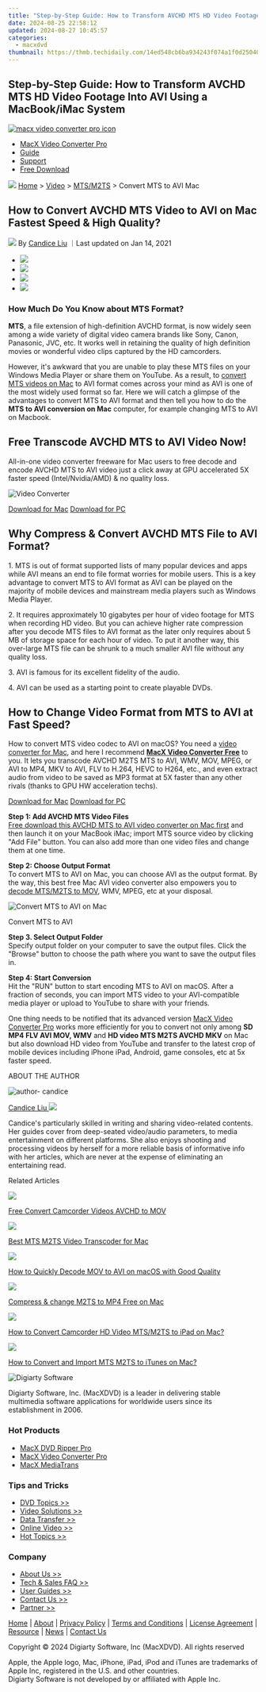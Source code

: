 ```yaml
---
title: "Step-by-Step Guide: How to Transform AVCHD MTS HD Video Footage Into AVI Using a MacBook/iMac System"
date: 2024-08-25 22:58:12
updated: 2024-08-27 10:45:57
categories:
  - macxdvd
thumbnail: https://thmb.techidaily.com/14ed548cb6ba934243f074a1f0d25040231f7c304990988423a92ecc2a56b8e7.jpg
---
```


## Step-by-Step Guide: How to Transform AVCHD MTS HD Video Footage Into AVI Using a MacBook/iMac System

[![macx video converter pro icon](https://www.macxdvd.com/mac-dvd-video-converter-how-to/../image-style/new-seo/icon11.png)](https://tools.techidaily.com/macxdvd/products/)

* [MacX Video Converter Pro](https://tools.techidaily.com/macxdvd/products/)
* [Guide](https://tools.techidaily.com/macxdvd/products/)
* [Support](https://tools.techidaily.com/macxdvd/products/)
* [Free Download](https://tools.techidaily.com/macxdvd/products/)



![](https://www.macxdvd.com/mac-dvd-video-converter-how-to/../image-style/new-seo/icon7.png) [Home](https://tools.techidaily.com/macxdvd/products/) \> [Video](https://tools.techidaily.com/macxdvd/products/) \> [MTS/M2TS](https://tools.techidaily.com/macxdvd/products/) \> Convert MTS to AVI Mac

## How to Convert AVCHD MTS Video to AVI on Mac Fastest Speed & High Quality?



![](https://www.macxdvd.com/mac-dvd-video-converter-how-to/../image-style/new-seo/icon6.png) By [Candice Liu](https://tools.techidaily.com/macxdvd/products/) ｜Last updated on Jan 14, 2021

* [![](https://www.macxdvd.com/mac-dvd-video-converter-how-to/../image-style/new-seo/share-fa.jpg)](https://www.facebook.com/sharer/sharer.php?u=https://www.macxdvd.com/mac-dvd-video-converter-how-to/convert-avchd-mts-to-avi-on-mac.htm)
* [![](https://www.macxdvd.com/mac-dvd-video-converter-how-to/../image-style/new-seo/share-tw.jpg)](https://twitter.com/intent/tweet?url=https://www.macxdvd.com/mac-dvd-video-converter-how-to/convert-avchd-mts-to-avi-on-mac.htm&text=)
* [![](https://www.macxdvd.com/mac-dvd-video-converter-how-to/../image-style/new-seo/share-go.jpg)](https://pinterest.com/pin/create/button/?url=https://www.macxdvd.com/mac-dvd-video-converter-how-to/convert-avchd-mts-to-avi-on-mac.htm&media=&description=)
* [![](https://www.macxdvd.com/mac-dvd-video-converter-how-to/../image-style/new-seo/share-in.jpg)](https://www.linkedin.com/shareArticle?mini=true&url=https://www.macxdvd.com/mac-dvd-video-converter-how-to/convert-avchd-mts-to-avi-on-mac.htm&title=&summary=&source=)

### How Much Do You Know about MTS Format?

**MTS**, a file extension of high-definition AVCHD format, is now widely seen among a wide variety of digital video camera brands like Sony, Canon, Panasonic, JVC, etc. It works well in retaining the quality of high definition movies or wonderful video clips captured by the HD camcorders. 

However, it's awkward that you are unable to play these MTS files on your Windows Media Player or share them on YouTube. As a result, to [convert MTS videos on Mac](https://tools.techidaily.com/macxdvd/products/) to AVI format comes across your mind as AVI is one of the most widely used format so far. Here we will catch a glimpse of the advantages to convert MTS to AVI format and then tell you how to do the **MTS to AVI conversion on Mac** computer, for example changing MTS to AVI on Macbook. 

## Free Transcode AVCHD MTS to AVI Video Now!

All-in-one video converter freeware for Mac users to free decode and encode AVCHD MTS to AVI video just a click away at GPU accelerated 5X faster speed (Intel/Nvidia/AMD) & no quality loss.

![Video Converter](https://www.macxdvd.com/mac-dvd-video-converter-how-to/../seoimage/convert-video-to-apple-1.png) 

[Download for Mac](https://tools.techidaily.com/macxdvd/products/) [Download for PC](https://tools.techidaily.com/macxdvd/products/) 

## Why Compress & Convert AVCHD MTS File to AVI Format?

1\. MTS is out of format supported lists of many popular devices and apps while AVI means an end to file format worries for mobile users. This is a key advantage to convert MTS to AVI format as AVI can be played on the majority of mobile devices and mainstream media players such as Windows Media Player. 

2\. It requires approximately 10 gigabytes per hour of video footage for MTS when recording HD video. But you can achieve higher rate compression after you decode MTS files to AVI format as the later only requires about 5 MB of storage space for each hour of video. To put it another way, this over-large MTS file can be shrunk to a much smaller AVI file without any quality loss. 

3\. AVI is famous for its excellent fidelity of the audio. 

4\. AVI can be used as a starting point to create playable DVDs.

## How to Change Video Format from MTS to AVI at Fast Speed?

How to convert MTS video codec to AVI on macOS? You need a [video converter for Mac](https://tools.techidaily.com/macxdvd/products/), and here I recommend [**MacX Video Converter Free**](https://tools.techidaily.com/macxdvd/products/) to you. It lets you transcode AVCHD M2TS MTS to AVI, WMV, MOV, MPEG, or AVI to MP4, MKV to AVI, FLV to H.264, HEVC to H264, etc., and even extract audio from video to be saved as MP3 format at 5X faster than any other rivals (thanks to GPU HW acceleration techs).

[Download for Mac](https://tools.techidaily.com/macxdvd/products/) [Download for PC](https://tools.techidaily.com/macxdvd/products/) 

**Step 1: Add AVCHD MTS Video Files**  
[Free download this AVCHD MTS to AVI video converter on Mac first](https://tools.techidaily.com/macxdvd/products/) and then launch it on your MacBook iMac; import MTS source video by clicking "Add File" button. You can also add more than one video files and change them at one time. 

**Step 2: Choose Output Format**   
 To convert MTS to AVI on Mac, you can choose AVI as the output format. By the way, this best free Mac AVI video converter also empowers you to [decode MTS/M2TS to MOV](https://tools.techidaily.com/macxdvd/products/), WMV, MPEG, etc at your disposal. 

![Convert MTS to AVI on Mac](https://www.macxdvd.com/mac-dvd-video-converter-how-to/article-image/mvcf-converter-1.png) 

Convert MTS to AVI

**Step 3\. Select Output Folder**   
 Specify output folder on your computer to save the output files. Click the "Browse" button to choose the path where you want to save the output files in.

**Step 4: Start Conversion**   
 Hit the "RUN" button to start encoding MTS to AVI on macOS. After a fraction of seconds, you can import MTS video to your AVI-compatible media player or upload to YouTube to share with your friends.

One thing needs to be notified that its advanced version [MacX Video Converter Pro](https://tools.techidaily.com/macxdvd/products/) works more efficiently for you to convert not only among **SD MP4 FLV AVI MOV, WMV** and **HD video MTS M2TS AVCHD MKV** on Mac but also download HD video from YouTube and transfer to the latest crop of mobile devices including iPhone iPad, Android, game consoles, etc at 5x faster speed. 

ABOUT THE AUTHOR

![author- candice](https://www.macxdvd.com/mac-dvd-video-converter-how-to/../image-style/new-seo/candice.png) 

[Candice Liu ![](https://www.macxdvd.com/mac-dvd-video-converter-how-to/../image-style/new-seo/share-in1.jpg)](https://www.linkedin.com/in/candice-liu-444483a3/) 

Candice's particularly skilled in writing and sharing video-related contents. Her guides cover from deep-seated video/audio parameters, to media entertainment on different platforms. She also enjoys shooting and processing videos by herself for a more reliable basis of informative info with her articles, which are never at the expense of eliminating an entertaining read.



Related Articles

![](https://www.macxdvd.com/mac-dvd-video-converter-how-to/../image-style/new-seo/pic7.jpg)

[Free Convert Camcorder Videos AVCHD to MOV](https://tools.techidaily.com/macxdvd/products/) 

![](https://www.macxdvd.com/mac-dvd-video-converter-how-to/../image-style/new-seo/pic6.jpg)

[Best MTS M2TS Video Transcoder for Mac](https://tools.techidaily.com/macxdvd/products/) 

![](https://www.macxdvd.com/mac-dvd-video-converter-how-to/../image-style/new-seo/pic5.jpg)

[How to Quickly Decode MOV to AVI on macOS with Good Quality](https://tools.techidaily.com/macxdvd/products/) 

![](https://www.macxdvd.com/mac-dvd-video-converter-how-to/../image-style/new-seo/pic4.jpg)

[Compress & change M2TS to MP4 Free on Mac](https://tools.techidaily.com/macxdvd/products/) 

![](https://www.macxdvd.com/mac-dvd-video-converter-how-to/../image-style/new-seo/pic3.jpg)

[How to Convert Camcorder HD Video MTS/M2TS to iPad on Mac?](https://tools.techidaily.com/macxdvd/products/) 

![](https://www.macxdvd.com/mac-dvd-video-converter-how-to/../image-style/new-seo/pic2.jpg)

[How to Convert and Import MTS M2TS to iTunes on Mac?](https://tools.techidaily.com/macxdvd/products/) 



![Digiarty Software](https://www.macxdvd.com/mac-dvd-video-converter-how-to/../icon/logo.png) 

Digiarty Software, Inc. (MacXDVD) is a leader in delivering stable multimedia software applications for worldwide users since its establishment in 2006.

### Hot Products

* [MacX DVD Ripper Pro](https://tools.techidaily.com/macxdvd/products/)
* [MacX Video Converter Pro](https://tools.techidaily.com/macxdvd/products/)
* [MacX MediaTrans](https://tools.techidaily.com/macxdvd/products/)

### Tips and Tricks

* [DVD Topics >>](https://tools.techidaily.com/macxdvd/products/)
* [Video Solutions >>](https://tools.techidaily.com/macxdvd/products/)
* [Data Transfer >>](https://tools.techidaily.com/macxdvd/products/)
* [Online Video >>](https://tools.techidaily.com/macxdvd/products/)
* [Hot Topics >>](https://tools.techidaily.com/macxdvd/products/)

### Company

* [About Us >>](https://tools.techidaily.com/macxdvd/products/)
* [Tech & Sales FAQ >>](https://tools.techidaily.com/macxdvd/products/)
* [User Guides >>](https://tools.techidaily.com/macxdvd/products/)
* [Contact Us >>](https://tools.techidaily.com/macxdvd/products/)
* [Partner >>](https://tools.techidaily.com/macxdvd/products/)



[Home](https://tools.techidaily.com/macxdvd/products/) | [About](https://tools.techidaily.com/macxdvd/products/) | [Privacy Policy](https://tools.techidaily.com/macxdvd/products/) | [Terms and Conditions](https://tools.techidaily.com/macxdvd/products/) | [License Agreement](https://tools.techidaily.com/macxdvd/products/) | [Resource](https://tools.techidaily.com/macxdvd/products/) | [News](https://tools.techidaily.com/macxdvd/products/) | [Contact Us](https://tools.techidaily.com/macxdvd/products/)

Copyright © 2024 Digiarty Software, Inc (MacXDVD). All rights reserved

Apple, the Apple logo, Mac, iPhone, iPad, iPod and iTunes are trademarks of Apple Inc, registered in the U.S. and other countries.  
Digiarty Software is not developed by or affiliated with Apple Inc.

<ins class="adsbygoogle"
     style="display:block"
     data-ad-format="autorelaxed"
     data-ad-client="ca-pub-7571918770474297"
     data-ad-slot="1223367746"></ins>



<ins class="adsbygoogle"
     style="display:block"
     data-ad-client="ca-pub-7571918770474297"
     data-ad-slot="8358498916"
     data-ad-format="auto"
     data-full-width-responsive="true"></ins>
